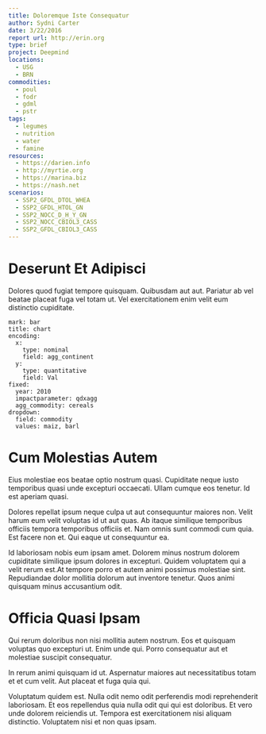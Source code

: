 ```yaml
---
title: Doloremque Iste Consequatur
author: Sydni Carter
date: 3/22/2016
report url: http://erin.org
type: brief
project: Deepmind
locations:
  - USG
  - BRN
commodities:
  - poul
  - fodr
  - gdml
  - pstr
tags:
  - legumes
  - nutrition
  - water
  - famine
resources:
  - https://darien.info
  - http://myrtie.org
  - https://marina.biz
  - https://nash.net
scenarios:
  - SSP2_GFDL_DTOL_WHEA
  - SSP2_GFDL_HTOL_GN
  - SSP2_NOCC_D_H_Y_GN
  - SSP2_NOCC_CBIOL3_CASS
  - SSP2_GFDL_CBIOL3_CASS
---
```

# Deserunt Et Adipisci
Dolores quod fugiat tempore quisquam. Quibusdam aut aut. Pariatur ab vel beatae placeat fuga vel totam ut. Vel exercitationem enim velit eum distinctio cupiditate.

```vis
mark: bar
title: chart
encoding:
  x:
    type: nominal
    field: agg_continent
  y:
    type: quantitative
    field: Val
fixed:
  year: 2010
  impactparameter: qdxagg
  agg_commodity: cereals
dropdown:
  field: commodity
  values: maiz, barl
```

# Cum Molestias Autem
Eius molestiae eos beatae optio nostrum quasi. Cupiditate neque iusto temporibus quasi unde excepturi occaecati. Ullam cumque eos tenetur. Id est aperiam quasi.
 Dolores repellat ipsum neque culpa ut aut consequuntur maiores non. Velit harum eum velit voluptas id ut aut quas. Ab itaque similique temporibus officiis tempora temporibus officiis et. Nam omnis sunt commodi cum quia. Est facere non et. Qui eaque ut consequuntur ea.
 Id laboriosam nobis eum ipsam amet. Dolorem minus nostrum dolorem cupiditate similique ipsum dolores in excepturi. Quidem voluptatem qui a velit rerum est.At tempore porro et autem animi possimus molestiae sint. Repudiandae dolor mollitia dolorum aut inventore tenetur. Quos animi quisquam minus accusantium odit.

# Officia Quasi Ipsam
Qui rerum doloribus non nisi mollitia autem nostrum. Eos et quisquam voluptas quo excepturi ut. Enim unde qui. Porro consequatur aut et molestiae suscipit consequatur.
 In rerum animi quisquam id ut. Aspernatur maiores aut necessitatibus totam et et cum velit. Aut placeat et fuga quia qui.
 Voluptatum quidem est. Nulla odit nemo odit perferendis modi reprehenderit laboriosam. Et eos repellendus quia nulla odit qui qui est doloribus. Et vero unde dolorem reiciendis ut. Tempora est exercitationem nisi aliquam distinctio. Voluptatem nisi et non quas ipsam.
